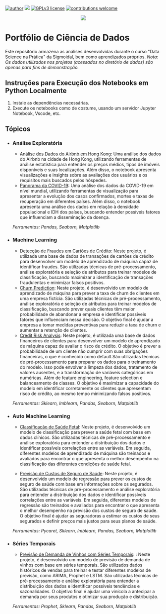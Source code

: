 [![author](https://img.shields.io/badge/author-dani-blue.svg)](https://www.linkedin.com/in/daniele-santiago/) [![](https://img.shields.io/badge/python-3.7+-blue.svg)](https://www.python.org/downloads/release/python-365/) [![GPLv3 license](https://img.shields.io/badge/License-GPLv3-blue.svg)](http://perso.crans.org/besson/LICENSE.html) [![contributions welcome](https://img.shields.io/badge/contributions-welcome-blue.svg?style=flat)](https://github.com/danielesantiago/Data-Science)

<p align="center">
  <img src="https://github.com/danielesantiago/Data-Science/blob/main/An%C3%A1lises/Arquivos/ds.png?raw=true" >
</p>

# Portfólio de Ciência de Dados
Este repositório armazena as análises desenvolvidas durante o curso "Data Science na Prática" da Sigmoidal, bem como aprendizados próprios.
_Nota: Os dados utilizados nos projetos (acessados no diretório de dados) são apenas para fins de demonstração._

## Instruções para Execução dos Notebooks em Python Localmente
1. Instale as dependências necessárias.
2. Execute os notebooks como de costume, usando um servidor Jupyter Notebook, Vscode, etc.

## Tópicos

- ### Análise Exploratória

	- [Análise dos Dados do Airbnb em Hong Kong](https://github.com/danielesantiago/Data-Science/blob/main/An%C3%A1lises/An%C3%A1lise%20dos%20Dados%20do%20Airbnb%20-%20Hong%20Kong.ipynb): Uma análise dos dados do Airbnb na cidade de Hong Kong, utilizando ferramentas de análise estatística para entender os preços médios, tipos de imóveis disponíveis e suas localizações. Além disso, o notebook apresenta visualizações e insights sobre as avaliações dos usuários e os requisitos mais buscados pelos hóspedes.
	- [Panorama da COVID-19](https://github.com/danielesantiago/Data-Science/blob/main/An%C3%A1lises/Panorama%20da%20COVID-19.ipynb): Uma análise dos dados da COVID-19 em nível mundial, utilizando ferramentas de visualização para apresentar a evolução dos casos confirmados, mortes e taxas de recuperação em diferentes países. Além disso, o notebook apresenta uma análise dos dados em relação à densidade populacional e IDH dos países, buscando entender possíveis fatores que influenciam a disseminação da doença.

	_Ferramentas: Pandas, Seaborn, Matplotlib_

- ### Machine Learning

	- [Detecção de Fraudes em Cartões de Crédito](https://bit.ly/3Fn7zv4): Neste projeto, é utilizada uma base de dados de transações de cartões de crédito para desenvolver um modelo de aprendizado de máquina capaz de identificar fraudes. São utilizadas técnicas de pré-processamento, análise exploratória e seleção de atributos para treinar modelos de classificação, buscando maximizar a identificação de transações fraudulentas e minimizar falsos positivos.
	- [Churn Prediction](https://bit.ly/3L0Rb6I): Neste projeto, é desenvolvido um modelo de aprendizado de máquina para prever a taxa de churn de clientes em uma empresa fictícia. São utilizadas técnicas de pré-processamento, análise exploratória e seleção de atributos para treinar modelos de classificação, buscando prever quais clientes têm maior probabilidade de abandonar a empresa e identificar possíveis fatores que influenciam nessa decisão. O objetivo final é ajudar a empresa a tomar medidas preventivas para reduzir a taxa de churn e aumentar a retenção de clientes.
	- [Credit Risk Analysis](https://github.com/danielesantiago/Data-Science/blob/main/An%C3%A1lises/Credit%20Risk%20Analysis.ipynb): Neste projeto, é utilizada uma base de dados financeiros de clientes para desenvolver um modelo de aprendizado de máquina capaz de avaliar o risco de crédito. O objetivo é prever a probabilidade de um cliente não cumprir com suas obrigações financeiras, o que é conhecido como default.São utilizadas técnicas de pré-processamento para preparar os dados para o treinamento do modelo. Isso pode envolver a limpeza dos dados, tratamento de valores ausentes, e a transformação de variáveis categóricas em numéricas. Além de feature engineering, feature selection e balanceamento de classes. O objetivo é maximizar a capacidade do modelo em identificar corretamente os clientes que apresentam risco de crédito, ao mesmo tempo minimizando falsos positivos.


	_Ferramentas: Sklearn, Imblearn, Pandas, Seaborn, Matplotlib_
  
- ### Auto Machine Learning

	- [Classificação de Saúde Fetal](https://github.com/danielesantiago/Data-Science/blob/main/An%C3%A1lises/Fetal%20Health%20Classification.ipynb): Neste projeto, é desenvolvido um modelo de classificação para prever a saúde fetal com base em dados clínicos. São utilizadas técnicas de pré-processamento e análise exploratória para entender a distribuição dos dados e identificar possíveis correlações entre as variáveis. Em seguida, diferentes modelos de aprendizado de máquina são treinados e avaliados para encontrar o que apresenta o melhor desempenho na classificação das diferentes condições de saúde fetal.

	- [Previsão de Custos de Seguro de Saúde](https://github.com/danielesantiago/Data-Science/blob/main/An%C3%A1lises/Health%20Insurance%20Cost%20Prediction.ipynb): Neste projeto, é desenvolvido um modelo de regressão para prever os custos de seguro de saúde com base em informações sobre os segurados. São utilizadas técnicas de pré-processamento e análise exploratória para entender a distribuição dos dados e identificar possíveis correlações entre as variáveis. Em seguida, diferentes modelos de regressão são treinados e avaliados para encontrar o que apresenta o melhor desempenho na previsão dos custos de seguro de saúde. O objetivo final é ajudar as seguradoras a estimar os custos de seus segurados e definir preços mais justos para seus planos de saúde.

	_Ferramentas: Pycaret, Sklearn, Imblearn, Pandas, Seaborn, Matplotlib_
  
 
- ### Séries Temporais

	- [Previsão de Demanda de Vinhos com Séries Temporais](https://github.com/danielesantiago/Data-Science/blob/main/An%C3%A1lises/Previs%C3%A3o%20de%20Demanda%20de%20Vinhos%20com%20S%C3%A9ries%20Temporais.ipynb): : Neste projeto, é desenvolvido um modelo de previsão de demanda de vinhos com base em séries temporais. São utilizados dados históricos de vendas para treinar e testar diferentes modelos de previsão, como ARIMA, Prophet e LSTM. São utilizadas técnicas de pré-processamento e análise exploratória para entender a distribuição dos dados e identificar possíveis tendências e sazonalidades. O objetivo final é ajudar uma vinícola a antecipar a demanda por seus produtos e otimizar sua produção e distribuição.
  
	_Ferramentas: Prophet, Sklearn, Pandas, Seaborn, Matplotlib_
  


